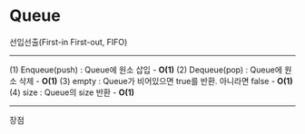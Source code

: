 # **Queue**

선입선출(First-in First-out, FIFO)

---

(1) Enqueue(push) : Queue에 원소 삽입 - **O(1)**
(2) Dequeue(pop) : Queue에 원소 삭제 - **O(1)**
(3) empty : Queue가 비어있으면 true를 반환. 아니라면 false - **O(1)**
(4) size : Queue의 size 반환 - **O(1)**

---
장점
